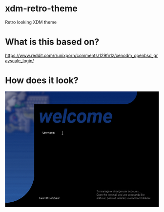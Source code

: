 # xdm-retro-theme
Retro looking XDM theme

# What is this based on?
https://www.reddit.com/r/unixporn/comments/129fn1z/xenodm_openbsd_grayscale_login/

# How does it look?
![image](xdm-login-new_035.png "Screenshot of the xdm theme")
